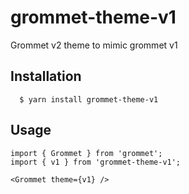 # grommet-theme-v1

Grommet v2 theme to mimic grommet v1

## Installation

```
  $ yarn install grommet-theme-v1
```

## Usage

```
import { Grommet } from 'grommet';
import { v1 } from 'grommet-theme-v1';

<Grommet theme={v1} />
```
